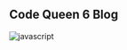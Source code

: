 ## Code Queen 6 Blog

![javascript](https://user-images.githubusercontent.com/100120939/161526542-94f13f65-b7ab-472d-a7bb-c22651c1d41b.jpg)
